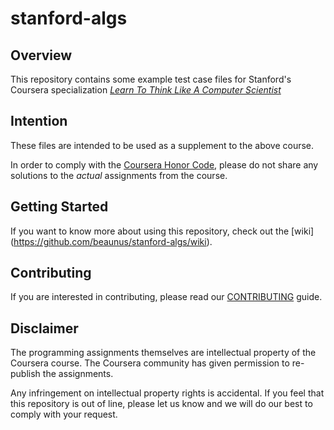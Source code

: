 # stanford-algs

## Overview

This repository contains some example test case files for Stanford's Coursera
specialization 
[_Learn To Think Like A Computer Scientist_](https://www.coursera.org/specializations/algorithms)

## Intention

These files are intended to be used as a supplement to the above course.

In order to comply with the 
[Coursera Honor Code](https://www.google.com/search?q=Coursera+Honor+Code),
please do not share any solutions to the _actual_ assignments from the course.

## Getting Started

If you want to know more about using this repository, check out the [wiki]
(https://github.com/beaunus/stanford-algs/wiki).

## Contributing

If you are interested in contributing, please read our 
[CONTRIBUTING](CONTRIBUTING.md) guide.

## Disclaimer

The programming assignments themselves are intellectual property of the
Coursera course.  The Coursera community has given permission to re-publish 
the assignments.  

Any infringement on intellectual property rights is accidental.  If you feel 
that this repository is out of line, please let us know and we will do our 
best to comply with your request.